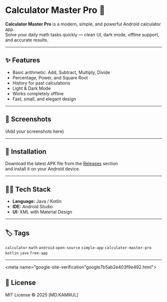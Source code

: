 # Calculator Master Pro 🧮

**Calculator Master Pro** is a modern, simple, and powerful Android calculator app.  
Solve your daily math tasks quickly — clean UI, dark mode, offline support, and accurate results.

---

## ✨ Features
- Basic arithmetic: Add, Subtract, Multiply, Divide  
- Percentage, Power, and Square Root  
- History for past calculations  
- Light & Dark Mode  
- Works completely offline  
- Fast, small, and elegant design

---

## 📸 Screenshots
(Add your screenshots here)

---

## 📲 Installation
Download the latest APK file from the [Releases](https://github.com/calculator-master-pro/Calculator-Master-Pro/releases/tag/3.10.1) section  
and install it on your Android device.

---

## 🧑‍💻 Tech Stack
- **Language:** Java / Kotlin  
- **IDE:** Android Studio  
- **UI:** XML with Material Design

---

## 🏷️ Tags
`calculator` `math` `android` `open-source` `simple-app` `calculator-master-pro` `kotlin` `java` `free-app`

---
<meta name="google-site-verification"google7b5ab2e403f9e492.html">

## 📜 License
MIT License © 2025 [MD.KAMRUL]
